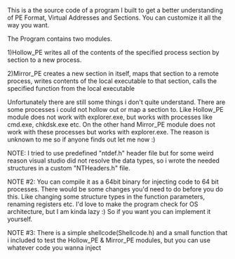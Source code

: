 
This is a the source code of a program I built to get a better understanding of PE Format, Virtual Addresses and Sections.
You can customize it all the way you want.

The Program contains two modules.

1)Hollow_PE writes all of the contents of the specified process section by section to a new process.

2)Mirror_PE creates a new section in itself, maps that section to a remote process, writes contents of the local executable to that section, calls the specified function from the local executable

Unfortunately there are still some things i don't quite understand. There are some processes i could not hollow out or map a section to. Like Hollow_PE module does not work with explorer.exe, but works with processes like cmd.exe, chkdsk.exe etc. On the other hand Mirror_PE module does not work with these processes but works with explorer.exe. The reason is unknown to me so if anyone finds out let me now :)


NOTE: I tried to use predefined "ntdef.h" header file but for some weird reason visual studio did not resolve the data types, so i wrote the needed structures in a custom "NTHeaders.h" file.

NOTE #2: You can compile it as a 64bit binary for injecting code to 64 bit processes. There would be some changes you'd need to do before you do this. Like changing some structure types in the function parameters, renaming registers etc. I'd love to make the program check for OS architecture, but I am kinda lazy :) So if you want you can implement it yourself.

NOTE #3: There is a simple shellcode(Shellcode.h) and a small function that i included to test the Hollow_PE & Mirror_PE modules, but you can use whatever code you wanna inject
